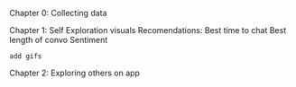 Chapter 0:
    Collecting data

Chapter 1:
    Self Exploration visuals
    Recomendations:
        Best time to chat
        Best length of convo
    Sentiment
    
    add gifs

Chapter 2:
    Exploring others on app
